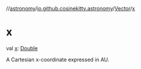 //[astronomy](../../../index.md)/[io.github.cosinekitty.astronomy](../index.md)/[Vector](index.md)/[x](x.md)

# x

val [x](x.md): [Double](https://kotlinlang.org/api/latest/jvm/stdlib/kotlin/-double/index.html)

A Cartesian x-coordinate expressed in AU.
